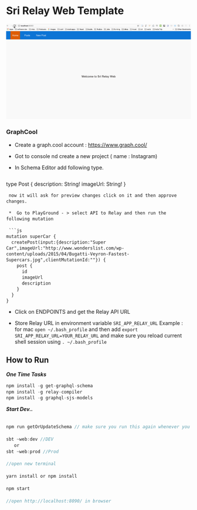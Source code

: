 # Sri Relay Web Template

![Demo](demo.gif)

### GraphCool 
 
 * Create a graph.cool account : https://www.graph.cool/
 
 * Got to console nd create a new project ( name : Instagram)
 
 * In Schema Editor add following type.
   
   
   ```scala
type Post  {
  description: String!
  imageUrl: String!
}
```
 now it will ask for preview changes click on it and then approve changes.
 
 *  Go to PlayGround - > select API to Relay and then run the following mutation 
 
 ```js
mutation superCar {
  createPost(input:{description:"Super Car",imageUrl:"http://www.wonderslist.com/wp-content/uploads/2015/04/Bugatti-Veyron-Fastest-Supercars.jpg",clientMutationId:""}) {
    post {
      id
      imageUrl
      description
    }
  }
}
```

*  Click on ENDPOINTS and get the Relay API URL 

*  Store Relay URL in environment variable `SRI_APP_RELAY_URL`
  Example : for mac `open ~/.bash_profile` and then add `export SRI_APP_RELAY_URL=YOUR_RELAY_URL` and make sure you reload current shell session using `. ~/.bash_profile`


## How to Run 


***One Time Tasks*** 

```scala
npm install -g get-graphql-schema
npm install -g relay-compiler
npm install -g graphql-sjs-models
```


***Start Dev..***

```scala

npm run getOrUpdateSchema // make sure you run this again whenever you update your schema in future.

sbt ~web:dev //DEV
   or
sbt ~web:prod //Prod   

//open new terminal

yarn install or npm install

npm start

//open http://localhost:8090/ in browser

```


